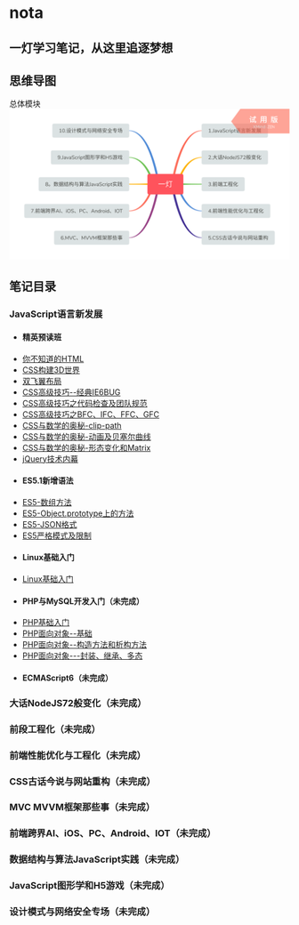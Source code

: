 # nota
## 一灯学习笔记，从这里追逐梦想

## 思维导图
总体模块
![](https://github.com/hubvue/nota/blob/master/image/main.png?raw=true)

## 笔记目录
### JavaScript语言新发展
- #### 精英预读班
-  [你不知道的HTML](https://github.com/hubvue/nota/issues/13)
-  [CSS构建3D世界](https://github.com/hubvue/nota/issues/1)
-  [双飞翼布局](https://github.com/hubvue/nota/issues/2)
-  [CSS高级技巧--经典IE6BUG](https://github.com/hubvue/nota/issues/3)
-  [CSS高级技巧之代码检查及团队规范](https://github.com/hubvue/nota/issues/4)
-  [CSS高级技巧之BFC、IFC、FFC、GFC](https://github.com/hubvue/nota/issues/5)
-  [CSS与数学的奥秘-clip-path](https://github.com/hubvue/nota/issues/6)
-  [CSS与数学的奥秘-动画及贝塞尔曲线](https://github.com/hubvue/nota/issues/7)
-  [CSS与数学的奥秘-形态变化和Matrix](https://github.com/hubvue/nota/issues/8)
-  [jQuery技术内幕](https://github.com/hubvue/nota/issues/14)
- #### ES5.1新增语法
-  [ES5-数组方法](https://github.com/hubvue/nota/issues/12)
-  [ES5-Object.prototype上的方法](https://github.com/hubvue/nota/issues/11)
-  [ES5-JSON格式](https://github.com/hubvue/nota/issues/10)
-  [ES5严格模式及限制](https://github.com/hubvue/nota/issues/9)
- #### Linux基础入门
-  [Linux基础入门](https://github.com/hubvue/nota/issues/15)
- #### PHP与MySQL开发入门（未完成）
-  [PHP基础入门](https://github.com/hubvue/nota/issues/16)
-  [PHP面向对象--基础](https://github.com/hubvue/nota/issues/17)
-  [PHP面向对象--构造方法和析构方法](https://github.com/hubvue/nota/issues/18)
-  [PHP面向对象---封装、继承、多态](https://github.com/hubvue/nota/issues/19)
- #### ECMAScript6（未完成）
### 大话NodeJS72般变化（未完成）

### 前段工程化（未完成）

### 前端性能优化与工程化（未完成）

### CSS古话今说与网站重构（未完成）

### MVC MVVM框架那些事（未完成）

### 前端跨界AI、iOS、PC、Android、IOT（未完成）

### 数据结构与算法JavaScript实践（未完成）

### JavaScript图形学和H5游戏（未完成）

### 设计模式与网络安全专场（未完成）


